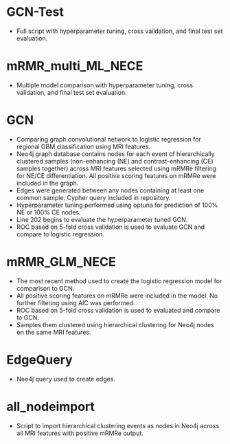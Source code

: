 # GCN-Test
- Full script with hyperparameter tuning, cross vaildation, and final test set evaluation.

# mRMR_multi_ML_NECE
- Multiple model comparison with hyperparameter tuning, cross validation, and final test set evaluation.

# GCN
- Comparing graph convolutional network to logistic regression for regional GBM classification using MRI features.
- Neo4j graph database contains nodes for each event of hierarchically clustered samples (non-enhancing (NE) and contrast-enhancing (CE) samples together) across MRI features selected using mRMRe filtering for NE/CE differentiation. All positive scoring features on mRMRe were included in the graph. 
- Edges were generated between any nodes containing at least one common sample. Cypher query included in repository.
- Hyperparameter tuning performed using optuna for prediction of 100% NE or 100% CE nodes.
- Line 202 begins to evaluate the hyperparameter tuned GCN.
- ROC based on 5-fold cross validation is used to evaluate GCN and compare to logistic regression. 

# mRMR_GLM_NECE
- The most recent method used to create the logistic regression model for comparison to GCN.
- All positive scoring features on mRMRe were included in the model. No further filtering using AIC was performed. 
- ROC based on 5-fold cross validation is used to evaluated and compare to GCN.
- Samples them clustered using hierarchical clustering for Neo4j nodes on the same MRI features. 

# EdgeQuery
- Neo4j query used to create edges.

# all_nodeimport
- Script to import hierarchical clustering events as nodes in Neo4j across all MRI features with positive mRMRe output.
